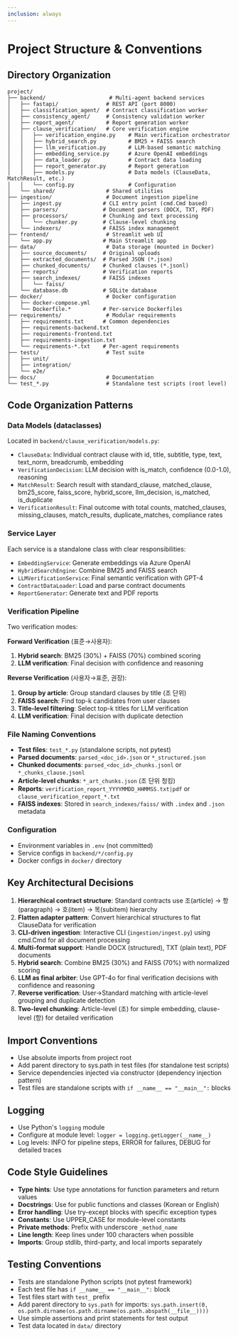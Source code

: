 ```yaml
---
inclusion: always
---
```


# Project Structure & Conventions

## Directory Organization

```
project/
├── backend/                    # Multi-agent backend services
│   ├── fastapi/               # REST API (port 8000)
│   ├── classification_agent/  # Contract classification worker
│   ├── consistency_agent/     # Consistency validation worker
│   ├── report_agent/          # Report generation worker
│   ├── clause_verification/   # Core verification engine
│   │   ├── verification_engine.py    # Main verification orchestrator
│   │   ├── hybrid_search.py          # BM25 + FAISS search
│   │   ├── llm_verification.py       # LLM-based semantic matching
│   │   ├── embedding_service.py      # Azure OpenAI embeddings
│   │   ├── data_loader.py            # Contract data loading
│   │   ├── report_generator.py       # Report generation
│   │   ├── models.py                 # Data models (ClauseData, MatchResult, etc.)
│   │   └── config.py                 # Configuration
│   └── shared/                # Shared utilities
├── ingestion/                 # Document ingestion pipeline
│   ├── ingest.py             # CLI entry point (cmd.Cmd based)
│   ├── parsers/              # Document parsers (DOCX, TXT, PDF)
│   ├── processors/           # Chunking and text processing
│   │   └── chunker.py        # Clause-level chunking
│   └── indexers/             # FAISS index management
├── frontend/                  # Streamlit web UI
│   └── app.py                # Main Streamlit app
├── data/                      # Data storage (mounted in Docker)
│   ├── source_documents/     # Original uploads
│   ├── extracted_documents/  # Parsed JSON (*.json)
│   ├── chunked_documents/    # Chunked clauses (*.jsonl)
│   ├── reports/              # Verification reports
│   ├── search_indexes/       # FAISS indexes
│   │   └── faiss/
│   └── database.db           # SQLite database
├── docker/                    # Docker configuration
│   ├── docker-compose.yml
│   └── Dockerfile.*          # Per-service Dockerfiles
├── requirements/              # Modular requirements
│   ├── requirements.txt      # Common dependencies
│   ├── requirements-backend.txt
│   ├── requirements-frontend.txt
│   ├── requirements-ingestion.txt
│   └── requirements-*.txt    # Per-agent requirements
├── tests/                     # Test suite
│   ├── unit/
│   ├── integration/
│   └── e2e/
├── docs/                      # Documentation
└── test_*.py                  # Standalone test scripts (root level)
```

## Code Organization Patterns

### Data Models (dataclasses)

Located in `backend/clause_verification/models.py`:
- `ClauseData`: Individual contract clause with id, title, subtitle, type, text, text_norm, breadcrumb, embedding
- `VerificationDecision`: LLM decision with is_match, confidence (0.0-1.0), reasoning
- `MatchResult`: Search result with standard_clause, matched_clause, bm25_score, faiss_score, hybrid_score, llm_decision, is_matched, is_duplicate
- `VerificationResult`: Final outcome with total counts, matched_clauses, missing_clauses, match_results, duplicate_matches, compliance rates

### Service Layer

Each service is a standalone class with clear responsibilities:
- `EmbeddingService`: Generate embeddings via Azure OpenAI
- `HybridSearchEngine`: Combine BM25 and FAISS search
- `LLMVerificationService`: Final semantic verification with GPT-4
- `ContractDataLoader`: Load and parse contract documents
- `ReportGenerator`: Generate text and PDF reports

### Verification Pipeline

Two verification modes:

**Forward Verification** (표준→사용자):
1. **Hybrid search**: BM25 (30%) + FAISS (70%) combined scoring
2. **LLM verification**: Final decision with confidence and reasoning

**Reverse Verification** (사용자→표준, 권장):
1. **Group by article**: Group standard clauses by title (조 단위)
2. **FAISS search**: Find top-k candidates from user clauses
3. **Title-level filtering**: Select top-k titles for LLM verification
4. **LLM verification**: Final decision with duplicate detection

### File Naming Conventions

- **Test files**: `test_*.py` (standalone scripts, not pytest)
- **Parsed documents**: `parsed_<doc_id>.json` or `*_structured.json`
- **Chunked documents**: `parsed_<doc_id>_chunks.jsonl` or `*_chunks_clause.jsonl`
- **Article-level chunks**: `*_art_chunks.json` (조 단위 청킹)
- **Reports**: `verification_report_YYYYMMDD_HHMMSS.txt|pdf` or `clause_verification_report_*.txt`
- **FAISS indexes**: Stored in `search_indexes/faiss/` with `.index` and `.json` metadata

### Configuration

- Environment variables in `.env` (not committed)
- Service configs in `backend/*/config.py`
- Docker configs in `docker/` directory

## Key Architectural Decisions

1. **Hierarchical contract structure**: Standard contracts use 조(article) → 항(paragraph) → 호(item) → 목(subitem) hierarchy
2. **Flatten adapter pattern**: Convert hierarchical structures to flat ClauseData for verification
3. **CLI-driven ingestion**: Interactive CLI (`ingestion/ingest.py`) using cmd.Cmd for all document processing
4. **Multi-format support**: Handle DOCX (structured), TXT (plain text), PDF documents
5. **Hybrid search**: Combine BM25 (30%) and FAISS (70%) with normalized scoring
6. **LLM as final arbiter**: Use GPT-4o for final verification decisions with confidence and reasoning
7. **Reverse verification**: User→Standard matching with article-level grouping and duplicate detection
8. **Two-level chunking**: Article-level (조) for simple embedding, clause-level (항) for detailed verification

## Import Conventions

- Use absolute imports from project root
- Add parent directory to sys.path in test files (for standalone test scripts)
- Service dependencies injected via constructor (dependency injection pattern)
- Test files are standalone scripts with `if __name__ == "__main__":` blocks

## Logging

- Use Python's `logging` module
- Configure at module level: `logger = logging.getLogger(__name__)`
- Log levels: INFO for pipeline steps, ERROR for failures, DEBUG for detailed traces

## Code Style Guidelines

- **Type hints**: Use type annotations for function parameters and return values
- **Docstrings**: Use for public functions and classes (Korean or English)
- **Error handling**: Use try-except blocks with specific exception types
- **Constants**: Use UPPER_CASE for module-level constants
- **Private methods**: Prefix with underscore `_method_name`
- **Line length**: Keep lines under 100 characters when possible
- **Imports**: Group stdlib, third-party, and local imports separately

## Testing Conventions

- Tests are standalone Python scripts (not pytest framework)
- Each test file has `if __name__ == "__main__":` block
- Test files start with `test_` prefix
- Add parent directory to `sys.path` for imports: `sys.path.insert(0, os.path.dirname(os.path.dirname(os.path.abspath(__file__))))`
- Use simple assertions and print statements for test output
- Test data located in `data/` directory
